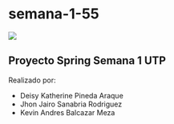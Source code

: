 # semana-1-55


![](https://pandao.github.io/editor.md/images/stars/editormd-logo-180x180.png)

## Proyecto Spring Semana 1 UTP

Realizado por:

- Deisy Katherine Pineda Araque
- Jhon Jairo Sanabria Rodriguez
- Kevin Andres Balcazar Meza
